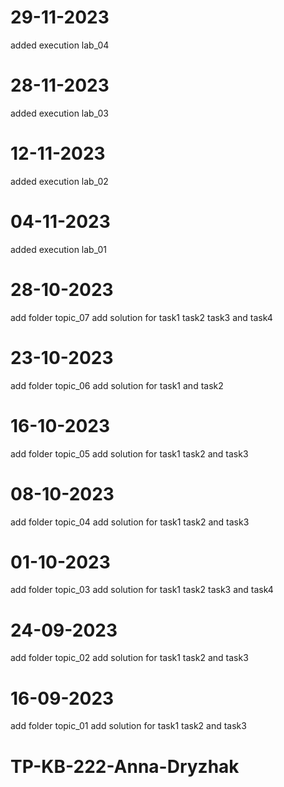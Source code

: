 # 29-11-2023
added execution lab_04
# 28-11-2023
added execution lab_03
# 12-11-2023
added execution lab_02
# 04-11-2023
added execution lab_01
# 28-10-2023
add folder topic_07
add solution for task1 task2 task3 and task4
# 23-10-2023
add folder topic_06
add solution for task1 and task2
# 16-10-2023
add folder topic_05
add solution for task1 task2 and task3
# 08-10-2023
add folder topic_04
add solution for task1 task2 and task3
# 01-10-2023
add folder topic_03
add solution for task1 task2 task3 and task4
# 24-09-2023
add folder topic_02
add solution for task1 task2 and task3
# 16-09-2023
add folder topic_01
add solution for task1 task2 and task3

# TP-KB-222-Anna-Dryzhak